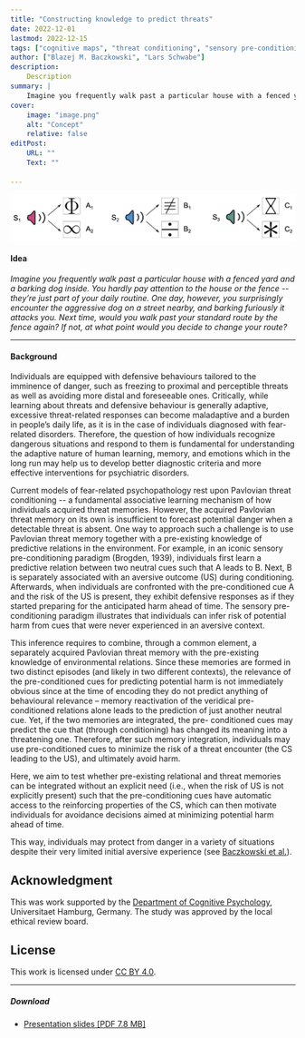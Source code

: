 ```yaml
---
title: "Constructing knowledge to predict threats" 
date: 2022-12-01
lastmod: 2022-12-15
tags: ["cognitive maps", "threat conditioning", "sensory pre-conditioning", "memory integration"]
author: ["Blazej M. Baczkowski", "Lars Schwabe"]
description: 
    Description
summary: |
    Imagine you frequently walk past a particular house with a fenced yard and a barking dog inside. You hardly pay attention to the house or the fence—they’re just part of your daily routine. One day, however, you surprisingly encounter the aggressive dog on a street nearby, and barking furiously it attacks you. Next time, would you walk past your standard route by the fence again? If not, at what point would you decide to change your route?
cover:
    image: "image.png"
    alt: "Concept"
    relative: false
editPost:
    URL: ""
    Text: ""

---
```


![](structure.png)


#### Idea

*Imagine you frequently walk past a particular house with a fenced yard and a barking dog inside. You hardly pay attention to the house or the fence -- they’re just part of your daily routine. One day, however, you surprisingly encounter the aggressive dog on a street nearby, and barking furiously it attacks you. Next time, would you walk past your standard route by the fence again? If not, at what point would you decide to change your route?*

---


#### Background


Individuals are equipped with defensive behaviours tailored to the imminence of danger, such as freezing to proximal and perceptible threats as well as avoiding more distal and foreseeable ones. Critically, while learning about threats and defensive behaviour is generally adaptive, excessive threat-related responses can become maladaptive and a burden in people’s daily life, as it is in the case of individuals diagnosed with fear-related disorders. Therefore, the question of how individuals recognize dangerous situations and respond to them is fundamental for understanding the adaptive nature of human learning, memory, and emotions which in the long run may help us to develop better diagnostic criteria and more effective interventions for psychiatric disorders.

Current models of fear-related psychopathology rest upon Pavlovian threat conditioning -- a fundamental associative learning mechanism of how individuals acquired threat memories. However, the acquired Pavlovian threat memory on its own is insufficient to forecast potential danger when a detectable threat is absent. One way to approach such a challenge is to use Pavlovian threat memory together with a pre-existing knowledge of predictive relations in the environment. For example, in an iconic sensory pre-conditioning paradigm (Brogden, 1939), individuals first learn a predictive relation between two neutral cues such that A leads to B. Next, B is separately associated with an aversive outcome (US) during conditioning. Afterwards, when individuals are confronted with the pre-conditioned cue A and the risk of the US is present, they exhibit defensive responses as if they started preparing for the anticipated harm ahead of time. The sensory pre-conditioning paradigm illustrates that individuals can infer risk of potential harm from cues that were never experienced in an aversive context.

This inference requires to combine, through a common element, a separately acquired Pavlovian threat memory with the pre-existing knowledge of environmental relations. Since these memories are formed in two distinct episodes (and likely in two different contexts), the relevance of the pre-conditioned cues for predicting potential harm is not immediately obvious since at the time of encoding they do not predict anything of behavioural relevance – memory reactivation of the veridical pre-conditioned relations alone leads to the prediction of just another neutral cue. Yet, if the two memories are integrated, the pre- conditioned cues may predict the cue that (through conditioning) has changed its meaning into a threatening one. Therefore, after such memory integration, individuals may use pre-conditioned cues to minimize the risk of a threat encounter (the CS leading to the US), and ultimately avoid harm.

Here, we aim to test whether pre-existing relational and threat memories can be integrated without an explicit need (i.e., when the risk of US is not explicitly present) such that the pre-conditioning cues have automatic access to the reinforcing properties of the CS, which can then motivate individuals for avoidance decisions aimed at minimizing potential harm ahead of time.


This way, individuals may protect from danger in a variety of situations despite their very limited initial aversive experience (see [Baczkowski et al.](https://doi.org/10.1016/j.tics.2023.02.005)).


## Acknowledgment

This was work supported by the [Department of Cognitive Psychology](), Universitaet Hamburg, Germany. 
The study was approved by the local ethical review board.

## License 

This work is licensed under [CC BY 4.0](https://creativecommons.org/licenses/by/4.0/?ref=chooser-v1).

---

##### Download

+ [Presentation slides [PDF 7.8 MB]](presentation.pdf)

